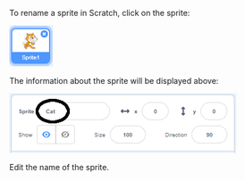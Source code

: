 To rename a sprite in Scratch, click on the sprite:

![captura de tela](images/rename-info.png)

The information about the sprite will be displayed above:

![screenshot](images/rename-change.png)

Edit the name of the sprite.